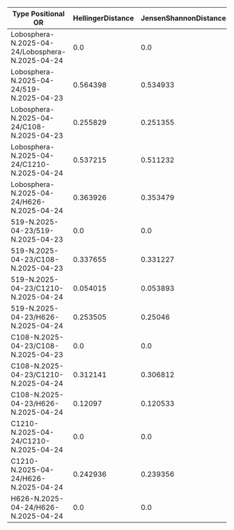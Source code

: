 | Type Positional OR                              | HellingerDistance | JensenShannonDistance | BhattacharyyaDistance | EuclideanDistance | ChebyshevDistance | ManhattanDistance | PearsonCorrelation | SpearmanRankCorrelation |
| ----------------------------------------------- | ----------------- | --------------------- | --------------------- | ----------------- | ----------------- | ----------------- | ------------------ | ----------------------- |
| Lobosphera-N.2025-04-24/Lobosphera-N.2025-04-24 | 0.0               | 0.0                   | 1.1102e-16            | 0.0               | 0.0               | 0.0               | 1.0                | 1.0                     |
| Lobosphera-N.2025-04-24/519-N.2025-04-23        | 0.564398          | 0.534933              | 0.383525              | 0.795678          | 0.650566          | 1.371261          | 0.060132           | 0.314286                |
| Lobosphera-N.2025-04-24/C108-N.2025-04-23       | 0.255829          | 0.251355              | 0.067689              | 0.384289          | 0.307453          | 0.621072          | 0.860279           | 0.828571                |
| Lobosphera-N.2025-04-24/C1210-N.2025-04-24      | 0.537215          | 0.511232              | 0.34052               | 0.768836          | 0.620592          | 1.317407          | 0.146319           | 0.314286                |
| Lobosphera-N.2025-04-24/H626-N.2025-04-24       | 0.363926          | 0.353479              | 0.142073              | 0.53392           | 0.449821          | 0.899642          | 0.661765           | 0.714286                |
| 519-N.2025-04-23/519-N.2025-04-23               | 0.0               | 0.0                   | -2.2204e-16           | 0.0               | 0.0               | 0.0               | 1.0                | 1.0                     |
| 519-N.2025-04-23/C108-N.2025-04-23              | 0.337655          | 0.331227              | 0.121051              | 0.45032           | 0.343113          | 0.754766          | 0.482829           | 0.657143                |
| 519-N.2025-04-23/C1210-N.2025-04-24             | 0.054015          | 0.053893              | 0.002922              | 0.049762          | 0.029974          | 0.106369          | 0.993732           | 1.0                     |
| 519-N.2025-04-23/H626-N.2025-04-24              | 0.253505          | 0.25046               | 0.066423              | 0.312036          | 0.227806          | 0.555596          | 0.695679           | 0.885714                |
| C108-N.2025-04-23/C108-N.2025-04-23             | 0.0               | 0.0                   | 4.4409e-16            | 0.0               | 0.0               | 0.0               | 1.0                | 1.0                     |
| C108-N.2025-04-23/C1210-N.2025-04-24            | 0.312141          | 0.306812              | 0.102511              | 0.415973          | 0.313139          | 0.724218          | 0.570831           | 0.657143                |
| C108-N.2025-04-23/H626-N.2025-04-24             | 0.12097           | 0.120533              | 0.014742              | 0.159347          | 0.142368          | 0.284735          | 0.950402           | 0.885714                |
| C1210-N.2025-04-24/C1210-N.2025-04-24           | 0.0               | 0.0                   | -2.2204e-16           | 0.0               | 0.0               | 0.0               | 1.0                | 1.0                     |
| C1210-N.2025-04-24/H626-N.2025-04-24            | 0.242936          | 0.239356              | 0.060831              | 0.279567          | 0.199803          | 0.538425          | 0.769776           | 0.885714                |
| H626-N.2025-04-24/H626-N.2025-04-24             | 0.0               | 0.0                   | -4.4409e-16           | 0.0               | 0.0               | 0.0               | 1.0                | 1.0                     |
